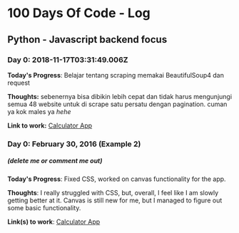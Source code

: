 # 100 Days Of Code - Log
## Python - Javascript backend focus 

### Day 0: 2018-11-17T03:31:49.006Z

**Today's Progress**: Belajar tentang scraping memakai BeautifulSoup4 dan request 

**Thoughts:** sebenernya bisa dibikin lebih cepat dan tidak harus mengunjungi semua 48 website untuk di scrape satu persatu dengan pagination. cuman ya kok males ya *hehe* 

**Link to work:** [Calculator App](https://github.com/svmihar/scraper-matematika-its)




### Day 0: February 30, 2016 (Example 2)
##### (delete me or comment me out)

**Today's Progress**: Fixed CSS, worked on canvas functionality for the app.

**Thoughts**: I really struggled with CSS, but, overall, I feel like I am slowly getting better at it. Canvas is still new for me, but I managed to figure out some basic functionality.

**Link(s) to work**: [Calculator App](http://www.example.com)

